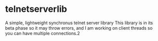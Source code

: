 # telnetserverlib
A simple, lightweight synchronus telnet server library
This library is in its beta phase so it may throw errors, and I am working on client threads so you can have multiple connections.2
